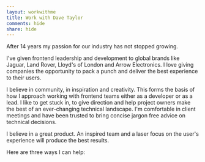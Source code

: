 ```yaml
---
layout: workwithme
title: Work with Dave Taylor
comments: hide
share: hide
---
```


After 14 years my passion for our industry has not stopped growing.

I've given frontend leadership and development to global brands like Jaguar, Land Rover, Lloyd's of London and Arrow Electronics. I  love giving companies the opportunity to pack a punch and deliver the best experience to their users.

I believe in community, in inspiration and creativity. This forms the basis of how I approach working with frontend teams either as a developer or as a lead. I like to get stuck in, to give direction and help project owners make the best of an ever-changing technical landscape. I'm comfortable in client meetings and have been trusted to bring concise jargon free advice on technical decisions.

I believe in a great product. An inspired team and a laser focus on the user's experience will produce the best results.

Here are three ways I can help:
